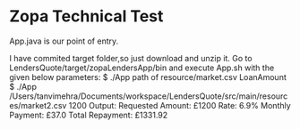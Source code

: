 # Zopa Technical Test

App.java is our point of entry.

I have commited target folder,so just download and unzip it.
Go to LendersQuote/target/zopaLendersApp/bin and execute App.sh with the given below parameters:
$ ./App path of resource/market.csv LoanAmount
$ ./App /Users/tanvimehra/Documents/workspace/LendersQuote/src/main/resources/market2.csv 1200
   Output:
    Requested Amount: £1200
    Rate: 6.9%
    Monthly Payment: £37.0
    Total Repayment: £1331.92
